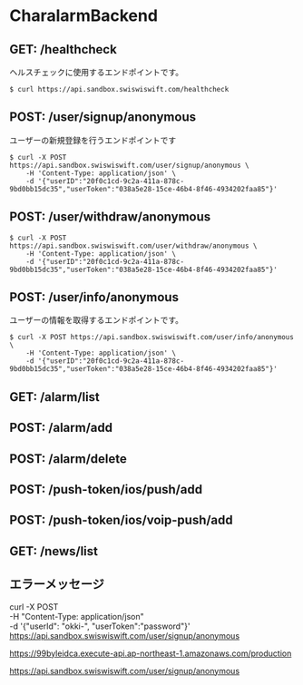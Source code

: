 # CharalarmBackend


## GET:  /healthcheck

ヘルスチェックに使用するエンドポイントです。

```
$ curl https://api.sandbox.swiswiswift.com/healthcheck
```

## POST: /user/signup/anonymous

ユーザーの新規登録を行うエンドポイントです

```
$ curl -X POST https://api.sandbox.swiswiswift.com/user/signup/anonymous \
    -H 'Content-Type: application/json' \
    -d '{"userID":"20f0c1cd-9c2a-411a-878c-9bd0bb15dc35","userToken":"038a5e28-15ce-46b4-8f46-4934202faa85"}'
```



## POST: /user/withdraw/anonymous


```
$ curl -X POST https://api.sandbox.swiswiswift.com/user/withdraw/anonymous \
    -H 'Content-Type: application/json' \
    -d '{"userID":"20f0c1cd-9c2a-411a-878c-9bd0bb15dc35","userToken":"038a5e28-15ce-46b4-8f46-4934202faa85"}'
```

## POST: /user/info/anonymous

ユーザーの情報を取得するエンドポイントです。

```
$ curl -X POST https://api.sandbox.swiswiswift.com/user/info/anonymous \
    -H 'Content-Type: application/json' \
    -d '{"userID":"20f0c1cd-9c2a-411a-878c-9bd0bb15dc35","userToken":"038a5e28-15ce-46b4-8f46-4934202faa85"}'
```


## GET:  /alarm/list


## POST: /alarm/add


## POST: /alarm/delete


## POST: /push-token/ios/push/add


## POST: /push-token/ios/voip-push/add


## GET: /news/list



## エラーメッセージ





curl -X POST \
  -H "Content-Type: application/json" \
  -d '{"userId": "okki-", "userToken":"password"}' \
  https://api.sandbox.swiswiswift.com/user/signup/anonymous







https://99byleidca.execute-api.ap-northeast-1.amazonaws.com/production


https://api.sandbox.swiswiswift.com/user/signup/anonymous
